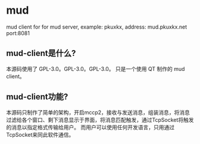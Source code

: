 # mud
mud client for for mud server, example: pkuxkx,   address: mud.pkuxkx.net   port:8081

## mud-client是什么?
本源码使用了 GPL-3.0。GPL-3.0。GPL-3.0。
只是一个使用 QT 制作的 mud client。

## mud-client功能?
本源码只制作了简单的架构，开启mccp2，接收与发送消息，组装消息，将消息过滤给各个窗口、剩下消息显示于界面，将消息匹配触发，通过TcpSocket将触发的消息以指定格式传输给用户。
而用户可以使用任何开发语言，只用通过TcpSocket来同此软件通信。
